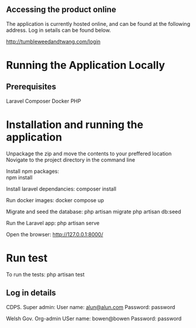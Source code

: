 
## Accessing the product online

The application is currently hosted online, and can be found at the following address. Log in setails can be found below. 

http://tumbleweedandtwang.com/login

# Running the Application Locally

## Prerequisites

Laravel
Composer 
Docker
PHP


# Installation and running the application

Unpackage the zip and move the contents to your preffered location 
Novigate to the project directory in the command line

Install npm packages:  
npm install

Install laravel dependancies: 
composer install

Run docker images: 
docker compose up

Migrate and seed the database:
php artisan migrate
php artisan db:seed 

Run the Laravel app:
php artisan serve

Open the browser: 
http://127.0.0.1:8000/



# Run test

To run the tests:
php artisan test

## Log in details
CDPS. Super admin:
User name: alun@alun.com
Password: password 

Welsh Gov. Org-admin
USer name: bowen@bowen
Password: password
